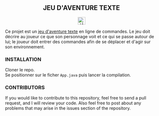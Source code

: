 <h2 align="center">JEU D'AVENTURE TEXTE</h2>
<p align="center"><img src="https://img.shields.io/badge/java-ea2d2e?&style=for-the-badge" alt="JAVA" title="JAVA" height="25"></p>

<p>
Ce projet est un <u><a href="https://fr.wikipedia.org/wiki/Jeu_vid%C3%A9o_textuel" target="_blank">jeu d'aventure texte</a></u> en ligne de commandes. Le jeu doit décrire au joueur ce que son personnage voit et ce qui se passe autour de lui; le joueur doit entrer des commandes afin de se déplacer et d'agir sur son environnement.
</p>

<h3>INSTALLATION</h3>
Cloner le repo.<br>
Se positionner sur le ficher <code>App.java</code> puis lancer la compilation.


<h3>CONTRIBUTORS</h3>
If you would like to contribute to this repository, feel free to send a pull request, and I will review your code. Also feel free to post about any problems that may arise in the issues section of the repository.